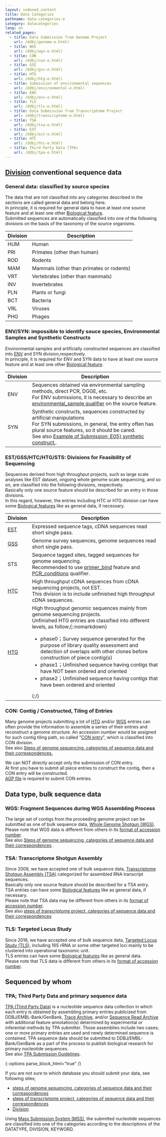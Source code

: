 ```yaml
---
layout: indexed_content
title: Data Categories
pathname: data-categories-e
category: datacategories
lang: en
related_pages:
  - title: Data Submission from Genome Project
    url: /ddbj/genome-e.html)
  - title: WGS
    url: /ddbj/wgs-e.html)
  - title: CON
    url: /ddbj/con-e.html)
  - title: GSS
    url: /ddbj/gss-e.html)
  - title: HTG
    url: /ddbj/htg-e.html)
  - title: Submission of environmental sequences
    url: /ddbj/environmental-e.html)
  - title: ENV
    url: /ddbj/env-e.html)
  - title: TLS
    url: /ddbj/tls-e.html)
  - title: Data Submission from Transcriptome Project
    url: /ddbj/transcriptome-e.html)
  - title: TSA
    url: /ddbj/tsa-e.html)
  - title: EST
    url: /ddbj/est-e.html)
  - title: HTC
    url: /ddbj/htc-e.html)
  - title: Third Party Data (TPA)
    url: /ddbj/tpa-e.html)
---
```


## [Division](/ddbj/flat-file-e.html#Division) conventional sequence data <a name="division"></a>

### General data: classified by source species <a name="general"></a>

The data that are not classified into any categories described in the
sections are called general data and belong here.  
In principle, it is required for general data to have at least one
source feature and at least one other [Biological feature](/ddbj/file-format-e.html#biological_feature).  
Submitted sequences are automatically classified into one of the
following divisions on the basis of the taxonomy of the source
organisms.


| Division | Description                              |
| -------- | ---------------------------------------- |
| HUM      | Human                                    |
| PRI      | Primates (other than human)              |
| ROD      | Rodents                                  |
| MAM      | Mammals (other than primates or rodents) |
| VRT      | Vertebrates (other than mammals)         |
| INV      | Invertebrates                            |
| PLN      | Plants or fungi                          |
| BCT      | Bacteria                                 |
| VRL      | Viruses                                  |
| PHG      | Phages                                   |



### ENV/SYN: impossible to identify souce species, Environmental Samples and Synthetic Constructs <a name="env"></a>

Environmental samples and artificially constructed sequences are
classified into [ENV](/ddbj/env-e.html) and SYN division,respectively.  
In principle, it is required for ENV and SYN data to have at least one
source feature and at least one other [Biological
feature](/ddbj/file-format-e.html#biological_feature).



| Division | Description |
| --- | --- |
| ENV | Sequences obtained via environmental sampling methods, direct PCR, DGGE, etc.<br />For ENV submissions, it is necessary to describe an [environmental_sample qualifier](/ddbj/qualifiers-e.html#environmental_sample) on the source feature.  |
| SYN | Synthetic constructs, sequences constructed by artificial manipulations<br />For SYN submissions, in general, the entry often has plural source features, so it should be cared.<br />See also [Example of Submission; E05) synthetic construct.](/ddbj/example-e.html#E05).  |



### EST/GSS/HTC/HTG/STS: Divisions for Feasibility of Sequencing <a name="est"></a>

Sequences derived from high throughput projects, such as large scale
analyses like EST dataset, ongoing whole genome scale sequencing, and so
on, are classified into the following divisions, respectively.  
Basically only one source feature should be described for an entry in
those divisions.  
In this regard, however, the entries including HTC or HTG division can
have some [Biological
features](/ddbj/file-format-e.html#biological_feature) like as general
data, if necessary.



| Division | Description |
| --- | --- |
| [EST](/ddbj/est-e.html) | Expressed sequence tags, cDNA sequences read short single pass.  |
| [GSS](/ddbj/gss-e.html) | Genome survey sequences, genome sequences read short single pass.  |
| STS | Sequence tagged sites, tagged sequences for genome sequencing.<br />Recommended to use [primer_bind](/ddbj/features-e.html#primer_bind) feature and [PCR_conditions](/ddbj/qualifiers-e.html#PCR_conditions) qualifier.  |
| [HTC](/ddbj/htc-e.html) | High throughput cDNA sequences from cDNA sequencing projects, not EST.<br />This division is to include unfinished high throughput cDNA sequences.  |
| [HTG](/ddbj/htg-e.html) | High throughput genomic sequences mainly from genome sequencing projects.<br />Unfinished HTG entries are classified into different levels, as follow;{::nomarkdown}<ul><li>phase0；Survey sequence generated for the purpose of library quality assessment and detection of overlaps with other clones before construction of piece contig(s)</li><li>phase1；Unfinished sequence having contigs that have NOT been ordered and oriented</li><li>phase2；Unfinished sequence having contigs that have been ordered and oriented</li></ul>{:/}  |



### CON: Contig / Constructed, Tiling of Entries <a name="con"></a>

Many genome projects submitting a lot of [HTG](/ddbj/htg-e.html) and/or
[WGS](/ddbj/wgs-e.html) entries can often provide the information to
assemble a series of their entries and reconstruct a genome structure.
An accession number would be assigned for such contig tiling path, so
called "[CON entry](/ddbj/con-e.html)", which is classified into CON
division.  
See also [Steps of genome sequencing, categories of sequence data and
their correspondences.](/ddbj/genome-e.html)

<span class="red">We can NOT directly accept only the submission of CON entry.</span>  
At first you have to submit all piece entries to construct the contig,
then a CON entry will be constructed.  
[AGP file](/ddbj/file-format-e.html#agp) is required to submit CON
entries.

## Data type, bulk sequence data <a name="data_type"></a>

### WGS: Fragment Sequences during WGS Assembling Process <a name="wgs"></a>

The large set of contigs from the proceeding genome project can be
submitted as one of bulk sequence data, [Whole Genome Shotgun
(WGS)](/ddbj/wgs-e.html).  
Please note that WGS data is different from others in its [format of
accession number](/ddbj/flat-file-e.html#Accession).  
See also [Steps of genome sequencing, categories of sequence data and
their correspondences](/ddbj/genome-e.html) .

### TSA: Transcriptome Shotgun Assembly <a name="tsa"></a>

Since 2008, we have accepted one of bulk sequence data, [Transcriptome
Shotgun Assembly (TSA)](/ddbj/tsa-e.html) categorized for assembled RNA
transcript sequences.  
Basically only one source feature should be described for a TSA entry.  
TSA entries can have some [Biological
features](/ddbj/file-format-e.html#biological_feature) like as general
data, if necessary.  
Please note that TSA data may be different from others in its [format of
accession number](/ddbj/flat-file-e.html#Accession).  
See also [steps of transcriptome project, categories of sequence data
and their correspondences](/ddbj/transcriptome-e.html)

### TLS: Targeted Locus Study <a name="tls"></a>

Since 2016, we have accepted one of bulk sequence data, [Targeted Locus
Study (TLS)](/ddbj/tls-e.html), including 16S rRNA or some other
targeted loci mainly to be clustered into operational taxonomic unit.  
TLS entries can have some [Biological
features](/ddbj/file-format-e.html#biological_feature) like as general
data.  
Please note that TLS data is different from others in its [format of
accession number](/ddbj/flat-file-e.html#Accession).

## Sequenced by whom <a name="whom"></a>

### TPA; Third Party Data and primary sequence data <a name="tpa"></a>

[TPA (Third Party Data)](/ddbj/tpa-e.html) is a nucleotide sequence data
collection in which each entry is obtained by assembling primary entries
publicized from DDBJ/EMBL-Bank/GenBank, [Trace
Archive](https://www.ncbi.nlm.nih.gov/Traces/trace.cgi), and/or
[Sequence Read Archive](/dra/index-e.html) with additional feature
annotation(s) determined by experimental or inferential methods by TPA
submitter. Those assemblies include two cases; one or more primary
entries are used and newly determined sequence is contained. TPA
sequence data should be submitted to DDBJ/EMBL-Bank/GenBank as a part of
the process to publish biological research for primary nucleotide
sequences.  
See also [TPA Submission Guidelines](/ddbj/tpa-table-e.html).

{::options parse_block_html="true" /}
<div class="attention">
If you are not sure to which database you should submit your data, see
following sites;

  - [steps of genome sequencing, categories of sequence data and their
    correspondences](/ddbj/genome-e.html)
  - [steps of transcriptome project, categories of sequence data and
    their correspondences](/ddbj/transcriptome-e.html)
  - [Division](/ddbj/flat-file-e.html#Division)

Using [Mass Submission System (MSS)](/ddbj/mss-e.html), the submitted
nucleotide sequences are classified into one of the categories according
to the descriptions of the DATATYPE, DIVISION, KEYWORD.
</div>